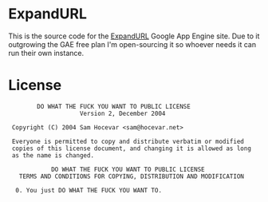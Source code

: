 ExpandURL
=========

This is the source code for the [ExpandURL](http://expandurl.appspot.com) Google App Engine site. Due to it outgrowing the GAE free plan I'm open-sourcing it so whoever needs it can run their own instance.

License
=======

            DO WHAT THE FUCK YOU WANT TO PUBLIC LICENSE 
                        Version 2, December 2004 
    
     Copyright (C) 2004 Sam Hocevar <sam@hocevar.net> 

     Everyone is permitted to copy and distribute verbatim or modified 
     copies of this license document, and changing it is allowed as long 
     as the name is changed. 
    
                DO WHAT THE FUCK YOU WANT TO PUBLIC LICENSE 
       TERMS AND CONDITIONS FOR COPYING, DISTRIBUTION AND MODIFICATION 
    
      0. You just DO WHAT THE FUCK YOU WANT TO.
